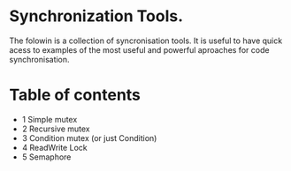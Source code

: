 # Synchronization Tools.
The folowin is a collection of syncronisation tools. It is useful to have quick acess to examples of the most useful and powerful aproaches for code synchronisation. 

# Table of contents
* 1 Simple mutex
* 2 Recursive mutex
* 3 Condition mutex (or just Condition)
* 4 ReadWrite Lock
* 5 Semaphore
